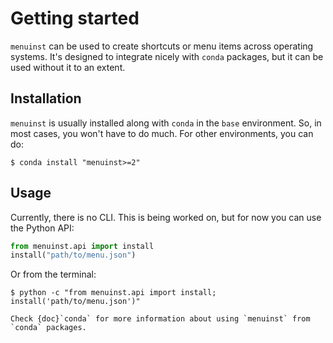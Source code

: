 # Getting started

`menuinst` can be used to create shortcuts or menu items across operating systems.
It's designed to integrate nicely with `conda` packages, 
but it can be used without it to an extent.

## Installation

`menuinst` is usually installed along with `conda` in the `base` environment.
So, in most cases, you won't have to do much. For other environments, you can do:

```console
$ conda install "menuinst>=2"
```

## Usage

Currently, there is no CLI. This is being worked on, but for now you can use the Python API:

```python
from menuinst.api import install
install("path/to/menu.json")
```

Or from the terminal:

```shell
$ python -c "from menuinst.api import install; install('path/to/menu.json')"
```

```{seealso}
Check {doc}`conda` for more information about using `menuinst` from `conda` packages.
```
